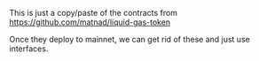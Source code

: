 This is just a copy/paste of the contracts from https://github.com/matnad/liquid-gas-token

Once they deploy to mainnet, we can get rid of these and just use interfaces.
